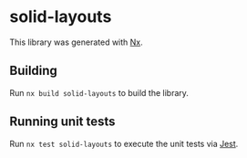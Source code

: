# solid-layouts

This library was generated with [Nx](https://nx.dev).

## Building

Run `nx build solid-layouts` to build the library.

## Running unit tests

Run `nx test solid-layouts` to execute the unit tests via [Jest](https://jestjs.io).
